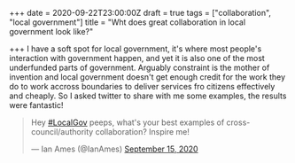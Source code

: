 +++
date = 2020-09-22T23:00:00Z
draft = true
tags = ["collaboration", "local government"]
title = "Wht does great collaboration in local government look like?"

+++
I have a soft spot for local government, it's where most people's interaction with government happen, and yet it is also one of the most underfunded parts of government. Arguably constraint is the mother of invention and local government doesn't get enough credit for the work they do to work accross boundaries to deliver services fro citizens effectively and cheaply. So I asked twitter to share with me some examples, the results were fantastic!

<blockquote class="twitter-tweet"><p lang="en" dir="ltr">Hey <a href="https://twitter.com/hashtag/LocalGov?src=hash&amp;ref_src=twsrc%5Etfw">#LocalGov</a> peeps, what&#39;s your best examples of cross-council/authority collaboration? Inspire me!</p>&mdash; Ian Ames (@IanAmes) <a href="https://twitter.com/IanAmes/status/1305868967332974596?ref_src=twsrc%5Etfw">September 15, 2020</a></blockquote> <script async src="https://platform.twitter.com/widgets.js" charset="utf-8"></script>